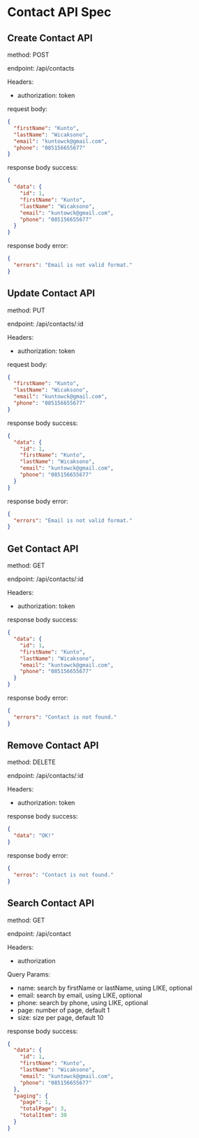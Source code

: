 # Contact API Spec

## Create Contact API

method: POST

endpoint: /api/contacts

Headers:

- authorization: token

request body:

```json
{
  "firstName": "Kunto",
  "lastName": "Wicaksono",
  "email": "kuntowck@gmail.com",
  "phone": "085156655677"
}
```

response body success:

```json
{
  "data": {
    "id": 1,
    "firstName": "Kunto",
    "lastName": "Wicaksono",
    "email": "kuntowck@gmail.com",
    "phone": "085156655677"
  }
}
```

response body error:

```json
{
  "errors": "Email is not valid format."
}
```

## Update Contact API

method: PUT

endpoint: /api/contacts/:id

Headers:

- authorization: token

request body:

```json
{
  "firstName": "Kunto",
  "lastName": "Wicaksono",
  "email": "kuntowck@gmail.com",
  "phone": "085156655677"
}
```

response body success:

```json
{
  "data": {
    "id": 1,
    "firstName": "Kunto",
    "lastName": "Wicaksono",
    "email": "kuntowck@gmail.com",
    "phone": "085156655677"
  }
}
```

response body error:

```json
{
  "errors": "Email is not valid format."
}
```

## Get Contact API

method: GET

endpoint: /api/contacts/:id

Headers:

- authorization: token

response body success:

```json
{
  "data": {
    "id": 1,
    "firstName": "Kunto",
    "lastName": "Wicaksono",
    "email": "kuntowck@gmail.com",
    "phone": "085156655677"
  }
}
```

response body error:

```json
{
  "errors": "Contact is not found."
}
```

## Remove Contact API

method: DELETE

endpoint: /api/contacts/:id

Headers:

- authorization: token

response body success:

```json
{
  "data": "OK!"
}
```

response body error:

```json
{
  "erros": "Contact is not found."
}
```

## Search Contact API

method: GET

endpoint: /api/contact

Headers:

- authorization

Query Params:

- name: search by firstName or lastName, using LIKE, optional
- email: search by email, using LIKE, optional
- phone: search by phone, using LIKE, optional
- page: number of page, default 1
- size: size per page, default 10

response body success:

```json
{
  "data": {
    "id": 1,
    "firstName": "Kunto",
    "lastName": "Wicaksono",
    "email": "kuntowck@gmail.com",
    "phone": "085156655677"
  },
  "paging": {
    "page": 1,
    "totalPage": 3,
    "totalItem": 30
  }
}
```

